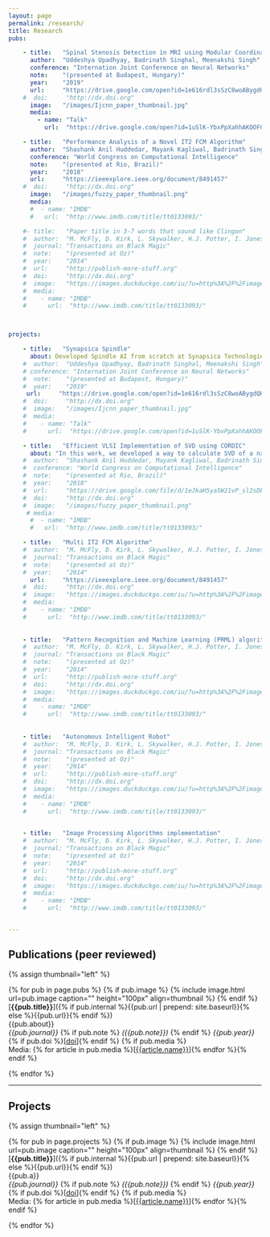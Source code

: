 ```yaml
---
layout: page
permalink: /research/
title: Research
pubs:

    - title:   "Spinal Stenosis Detection in MRI using Modular Coordinate Convolutional Attention Networks"
      author:  "Uddeshya Upadhyay, Badrinath Singhal, Meenakshi Singh"
      conference: "Internation Joint Conference on Neural Networks"
      note:    "(presented at Budapest, Hungary)"
      year:    "2019"
      url:     "https://drive.google.com/open?id=1e616rdl3sSzC8woABygdQH4rdflWKa6q"
    #  doi:     "http://dx.doi.org"
      image:   "/images/Ijcnn_paper_thumbnail.jpg"
      media:
        - name: "Talk"
          url:  "https://drive.google.com/open?id=1uSlK-YbxPpXahhAKOOF0B_HHH4uay_i0"

    - title:   "Performance Analysis of a Novel IT2 FCM Algorithm"
      author:  "Shashank Anil Huddedar, Mayank Kagliwal, Badrinath Singhal and Frank Rhee"
      conference: "World Congress on Computational Intelligence"
      note:    "(presented at Rio, Brazil)"
      year:    "2018"
      url:     "https://ieeexplore.ieee.org/document/8491457"
    #  doi:     "http://dx.doi.org"
      image:   "/images/fuzzy_paper_thumbnail.png"
      media:
      #  - name: "IMDB"
      #   url:  "http://www.imdb.com/title/tt0133093/"

    #- title:   "Paper title in 3-7 words that sound like Clingon"
    #  author:  "M. McFly, D. Kirk, L. Skywalker, H.J. Potter, I. Jones, H. Houdini"
    #  journal: "Transactions on Black Magic"
    #  note:    "(presented at Oz)"
    #  year:    "2014"
    #  url:     "http://publish-more-stuff.org"
    #  doi:     "http://dx.doi.org"
    #  image:   "https://images.duckduckgo.com/iu/?u=http%3A%2F%2Fimages.moviepostershop.com%2Fthe-matrix-movie-poster-1999-#1020518087.jpg&f=1"
    #  media:
    #    - name: "IMDB"
    #      url:  "http://www.imdb.com/title/tt0133093/"



projects:

    - title:   "Synapsica Spindle"
      about: Developed Spindle AI from scratch at Synapsica Technologies. Worked on planes projections of MRI scans, image processing based method for disc detection, measuring spinal canal diameter using deep learning based computer vision method and finally calculating disc herniation.
    #  author:  "Uddeshya Upadhyay, Badrinath Singhal, Meenakshi Singh"
    # conference: "Internation Joint Conference on Neural Networks"
    #  note:    "(presented at Budapest, Hungary)"
    #  year:    "2019"
     url:     "https://drive.google.com/open?id=1e616rdl3sSzC8woABygdQH4rdflWKa6q"
    #  doi:     "http://dx.doi.org"
    #  image:   "/images/Ijcnn_paper_thumbnail.jpg"
    #  media:
    #    - name: "Talk"
    #      url:  "https://drive.google.com/open?id=1uSlK-YbxPpXahhAKOOF0B_HHH4uay_i0"

    - title:   "Efficient VLSI Implementation of SVD using CORDIC"
      about: "In this work, we developed a way to calculate SVD of a nxn matrix which consists of operations that can be implemented on VLSI architecture. CORDIC algorithm was used to implement SVD for 2x2 matrix which was further tested in Verilog. For nxn matrix (n>2) we performed series of operations consisting of rotation, shifting, 2x2 SVD to calculate its SVD. We converted each operations such that every operations can be implementated in VLSI architecture. We further tested the approach in Matlab and Verilog."
    #  author:  "Shashank Anil Huddedar, Mayank Kagliwal, Badrinath Singhal and Frank Rhee"
    #  conference: "World Congress on Computational Intelligence"
    #  note:    "(presented at Rio, Brazil)"
    #  year:    "2018"
    #  url:     "https://drive.google.com/file/d/1eJkaH5ya5W21vP_sl2sDE4hzz6AFCm7D/view?usp=sharing"
    #  doi:     "http://dx.doi.org"
    #  image:   "/images/fuzzy_paper_thumbnail.png"
     # media:
      #  - name: "IMDB"
      #   url:  "http://www.imdb.com/title/tt0133093/"

    - title:   "Multi IT2 FCM Algorithm"
    #  author:  "M. McFly, D. Kirk, L. Skywalker, H.J. Potter, I. Jones, H. Houdini"
    #  journal: "Transactions on Black Magic"
    #  note:    "(presented at Oz)"
    #  year:    "2014"
      url:     "https://ieeexplore.ieee.org/document/8491457"
    #  doi:     "http://dx.doi.org"
    #  image:   "https://images.duckduckgo.com/iu/?u=http%3A%2F%2Fimages.moviepostershop.com%2Fthe-matrix-movie-poster-1999-#1020518087.jpg&f=1"
    #  media:
    #    - name: "IMDB"
    #      url:  "http://www.imdb.com/title/tt0133093/"
    
    
    - title:   "Pattern Recognition and Machine Learning (PRML) algorithm implementation"
    #  author:  "M. McFly, D. Kirk, L. Skywalker, H.J. Potter, I. Jones, H. Houdini"
    #  journal: "Transactions on Black Magic"
    #  note:    "(presented at Oz)"
    #  year:    "2014"
    #  url:     "http://publish-more-stuff.org"
    #  doi:     "http://dx.doi.org"
    #  image:   "https://images.duckduckgo.com/iu/?u=http%3A%2F%2Fimages.moviepostershop.com%2Fthe-matrix-movie-poster-1999-#1020518087.jpg&f=1"
    #  media:
    #    - name: "IMDB"
    #      url:  "http://www.imdb.com/title/tt0133093/"
  
  
    - title:   "Autonomous Intelligent Robot"
    #  author:  "M. McFly, D. Kirk, L. Skywalker, H.J. Potter, I. Jones, H. Houdini"
    #  journal: "Transactions on Black Magic"
    #  note:    "(presented at Oz)"
    #  year:    "2014"
    #  url:     "http://publish-more-stuff.org"
    #  doi:     "http://dx.doi.org"
    #  image:   "https://images.duckduckgo.com/iu/?u=http%3A%2F%2Fimages.moviepostershop.com%2Fthe-matrix-movie-poster-1999-#1020518087.jpg&f=1"
    #  media:
    #    - name: "IMDB"
    #      url:  "http://www.imdb.com/title/tt0133093/"
    

    - title:   "Image Processing Algorithms implementation"
    #  author:  "M. McFly, D. Kirk, L. Skywalker, H.J. Potter, I. Jones, H. Houdini"
    #  journal: "Transactions on Black Magic"
    #  note:    "(presented at Oz)"
    #  year:    "2014"
    #  url:     "http://publish-more-stuff.org"
    #  doi:     "http://dx.doi.org"
    #  image:   "https://images.duckduckgo.com/iu/?u=http%3A%2F%2Fimages.moviepostershop.com%2Fthe-matrix-movie-poster-1999-#1020518087.jpg&f=1"
    #  media:
    #    - name: "IMDB"
    #      url:  "http://www.imdb.com/title/tt0133093/"


---
```


## Publications (peer reviewed)

{% assign thumbnail="left" %}

{% for pub in page.pubs %}
{% if pub.image %}
{% include image.html url=pub.image caption="" height="100px" align=thumbnail %}
{% endif %}
[**{{pub.title}}**]({% if pub.internal %}{{pub.url | prepend: site.baseurl}}{% else %}{{pub.url}}{% endif %})<br />
{{pub.about}}<br />
*{{pub.journal}}*
{% if pub.note %} *({{pub.note}})*
{% endif %} *{{pub.year}}* {% if pub.doi %}[[doi]({{pub.doi}})]{% endif %}
{% if pub.media %}<br />Media: {% for article in pub.media %}[[{{article.name}}]({{article.url}})]{% endfor %}{% endif %}

{% endfor %}

<hr>

## Projects
{% assign thumbnail="left" %}

{% for pub in page.projects %}
{% if pub.image %}
{% include image.html url=pub.image caption="" height="100px" align=thumbnail %}
{% endif %}
[**{{pub.title}}**]({% if pub.internal %}{{pub.url | prepend: site.baseurl}}{% else %}{{pub.url}}{% endif %})<br />
{{pub.a}}<br />
*{{pub.journal}}*
{% if pub.note %} *({{pub.note}})*
{% endif %} *{{pub.year}}* {% if pub.doi %}[[doi]({{pub.doi}})]{% endif %}
{% if pub.media %}<br />Media: {% for article in pub.media %}[[{{article.name}}]({{article.url}})]{% endfor %}{% endif %}

{% endfor %}

<!--<ul>
#    <li><b><u>Synapsica Spindle:</u></b><br> This project is for performing diagnosing spinal stenosis </li>
#    <li><b><u>Efficient VLSI Implementation of SVD using CORDIC</u></b></li>
#    <li><b><u>Multi IT2 FCM Algorithm</u></b></li>
#    <li><b><u>Pattern Recognition and Machine Learning (PRML) algorithm implementation</u></b></li>
#    <li><b><u>Autonomous Intelligent Robot</u></b></li>
#    <li><b><u>Image Processing Algorithms implementation</u></b></li>
#</ul>-->
